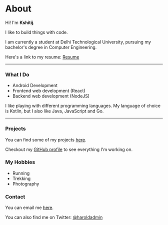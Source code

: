 # About


Hi! I'm **Kshitij**.

I like to build things with code.

I am currently a student at Delhi Technological University, pursuing my bachelor's degree in Computer Engineering.

Here's a link to my resume: [Resume](https://standardresume.co/r/kshitijchauhan)

-----

### What I Do

* Android Development
* Frontend web development (React)
* Backend web development (NodeJS)

I like playing with different programming languages. My language of choice is Kotlin, but I also like Java, JavaScript and Go.

-----

### Projects

You can find some of my projects [here](/projects).

Checkout my [GitHub profile](https://www.github.com/haroldadmin) to see everything I'm working on.

### My Hobbies

* Running
* Trekking
* Photography

### Contact

You can email me [here](mailto:kshitijchauhan1105@outlook.com).

You can also find me on Twitter: [@haroldadmin](https://www.twitter.com/haroldadmin)
